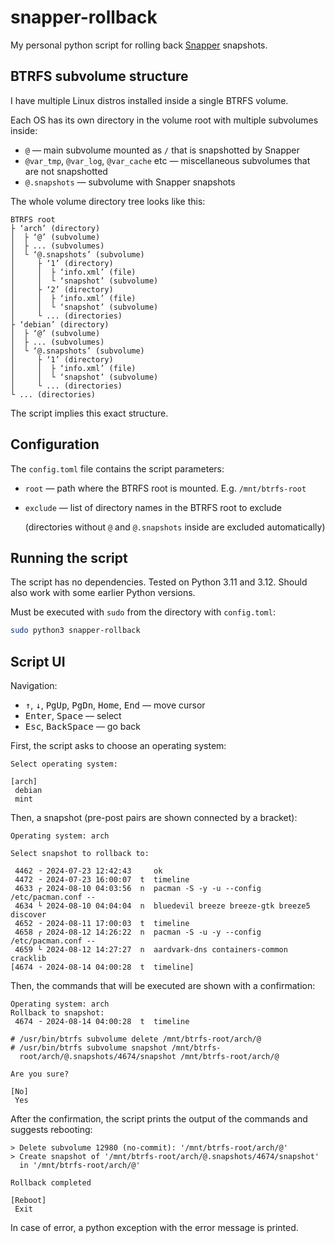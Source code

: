 # snapper-rollback

My personal python script for rolling back [Snapper](http://snapper.io) snapshots.


## BTRFS subvolume structure

I have multiple Linux distros installed inside a single BTRFS volume.

Each OS has its own directory in the volume root with multiple subvolumes inside:
- `@` — main subvolume mounted as `/` that is snapshotted by Snapper
- `@var_tmp`, `@var_log`, `@var_cache` etc — miscellaneous subvolumes that are not snapshotted
- `@.snapshots` — subvolume with Snapper snapshots

The whole volume directory tree looks like this:
```
BTRFS root
├ ‘arch’ (directory)
│  ├ ‘@’ (subvolume)
│  ├ ... (subvolumes)
│  └ ‘@.snapshots’ (subvolume)
│     ├ ‘1’ (directory)
│     │  ├ ‘info.xml’ (file)
│     │  └ ‘snapshot’ (subvolume)
│     ├ ‘2’ (directory)
│     │  ├ ‘info.xml’ (file)
│     │  └ ‘snapshot’ (subvolume)
│     └ ... (directories)
├ ‘debian’ (directory)
│  ├ ‘@’ (subvolume)
│  ├ ... (subvolumes)
│  └ ‘@.snapshots’ (subvolume)
│     ├ ‘1’ (directory)
│     │  ├ ‘info.xml’ (file)
│     │  └ ‘snapshot’ (subvolume)
│     └ ... (directories)
└ ... (directories)
```

The script implies this exact structure.


## Configuration

The `config.toml` file contains the script parameters:
- `root` — path where the BTRFS root is mounted. E.g. `/mnt/btrfs-root`
- `exclude` — list of directory names in the BTRFS root to exclude
  
  (directories without `@` and `@.snapshots` inside are excluded automatically)


## Running the script

The script has no dependencies. Tested on Python 3.11 and 3.12.
Should also work with some earlier Python versions.

Must be executed with `sudo` from the directory with `config.toml`:
```bash
sudo python3 snapper-rollback
```


## Script UI

Navigation:
- <kbd>↑</kbd>, <kbd>↓</kbd>, <kbd>PgUp</kbd>, <kbd>PgDn</kbd>, <kbd>Home</kbd>, <kbd>End</kbd> — move cursor
- <kbd>Enter</kbd>, <kbd>Space</kbd> — select
- <kbd>Esc</kbd>, <kbd>BackSpace</kbd> — go back

First, the script asks to choose an operating system:
```
Select operating system:

[arch]
 debian
 mint
```

Then, a snapshot
(pre-post pairs are shown connected by a bracket):
```
Operating system: arch

Select snapshot to rollback to:

 4462 ╶ 2024-07-23 12:42:43     ok
 4472 ╶ 2024-07-23 16:00:07  t  timeline
 4633 ┌ 2024-08-10 04:03:56  n  pacman -S -y -u --config /etc/pacman.conf --
 4634 └ 2024-08-10 04:04:04  n  bluedevil breeze breeze-gtk breeze5 discover
 4652 ╶ 2024-08-11 17:00:03  t  timeline
 4658 ┌ 2024-08-12 14:26:22  n  pacman -S -u -y --config /etc/pacman.conf --
 4659 └ 2024-08-12 14:27:27  n  aardvark-dns containers-common cracklib
[4674 ╶ 2024-08-14 04:00:28  t  timeline]
```

Then, the commands that will be executed are shown with a confirmation:
```
Operating system: arch
Rollback to snapshot:
 4674 ╶ 2024-08-14 04:00:28  t  timeline

# /usr/bin/btrfs subvolume delete /mnt/btrfs-root/arch/@
# /usr/bin/btrfs subvolume snapshot /mnt/btrfs-
  root/arch/@.snapshots/4674/snapshot /mnt/btrfs-root/arch/@

Are you sure?

[No]
 Yes
```

After the confirmation, the script prints the output of the commands and suggests rebooting:
```
> Delete subvolume 12980 (no-commit): '/mnt/btrfs-root/arch/@'
> Create snapshot of '/mnt/btrfs-root/arch/@.snapshots/4674/snapshot'
  in '/mnt/btrfs-root/arch/@'

Rollback completed

[Reboot]
 Exit
```

In case of error, a python exception with the error message is printed.
